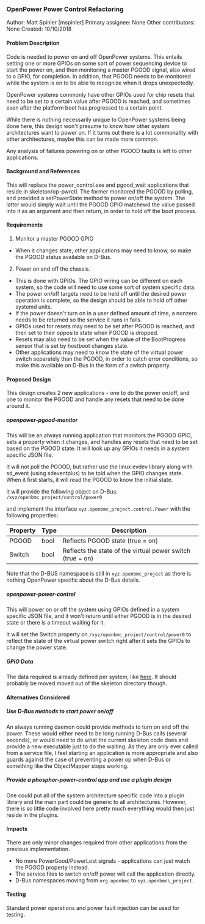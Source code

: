 ### OpenPower Power Control Refactoring

Author:
  Matt Spinler [mspinler]
Primary assignee:
  None
Other contributors:
  None
Created:
  10/10/2018

#### Problem Description

Code is needed to power on and off OpenPower systems.  This entails setting
one or more GPIOs on some sort of power sequencing device to start the power
on, and then monitoring a master PGOOD signal, also wired to a GPIO, for
completion.  In addition, that PGOOD needs to be monitored while
the system is on to be able to recognize when it drops unexpectedly.

OpenPower systems commonly have other GPIOs used for chip resets that
need to be set to a certain value after PGOOD is reached, and sometimes even
after the platform boot has progressed to a certain point.

While there is nothing necessarily unique to OpenPower systems being done here,
this design won't presume to know how other system architectures want to
power on.  If it turns out there is a lot commonality with other architectures,
maybe this can be made more common.

Any analysis of failures powering on or other PGOOD faults is left
to other applications.

#### Background and References

This will replace the power\_control.exe and pgood\_wait applications that
reside in skeleton/op-pwrctl.  The former monitored the PGOOD by polling,
and provided a setPowerState method to power on/off the system.  The latter
would simply wait until the PGOOD GPIO matchewd the value passed into it as
an argument and then return, in order to hold off the boot process.

#### Requirements

1) Monitor a master PGOOD GPIO
  * When it changes state, other applications may need to know, so make
    the PGOOD status available on D-Bus.

2) Power on and off the chassis.
  * This is done with GPIOs.  The GPIO wiring can be different on each system,
    so the code will need to use some sort of system specific data.
  * The power on/off targets need to be held off until the desired power
    operation is complete, so the design should be able to hold off other
    systemd units.
  * If the power doesn't turn on in a user defined amount of time, a nonzero
    needs to be returned so the service it runs in fails.
  * GPIOs used for resets may need to be set after PGOOD is reached, and
    then set to their opposite state when PGOOD is dropped.
  * Resets may also need to be set when the value of the BootProgress sensor
    that is set by hostboot changes state.
  * Other applications may need to know the state of the virtual power switch
    separately than the PGOOD, in order to catch error conditions,
    so make this available on D-Bus in the form of a switch property.

#### Proposed Design

This design creates 2 new applications - one to do the power on/off, and one
to monitor the PGOOD and handle any resets that need to be done around it.

##### openpower-pgood-monitor

This will be an always running application that monitors the PGOOD GPIO, sets
a property when it changes, and handles any resets that need to be set based
on the PGOOD state.  It will look up any GPIOs it needs in a system specific
JSON file.

It will not poll the PGOOD, but rather use the linux evdev library along with
sd\_event (using sdeventplus) to be told when the GPIO changes state.
When it first starts, it will read the PGOOD to know the initial state.

It will provide the following object on D-Bus:
`/xyz/openbmc_project/control/power0`

and implement the interface `xyz.openbmc_project.control.Power` with the
following properties:

| Property | Type | Description |
| -------- | ---- | ----------- |
| PGOOD | bool | Reflects PGOOD state (true = on) |
| Switch| bool | Reflects the state of the virtual power switch (true = on) |

Note that the D-BUS namespace is still in `xyz.openbmc_project` as there is
nothing OpenPower specific about the D-Bus details.

##### openpower-power-control

This will power on or off the system using GPIOs defined in a system specific
JSON file, and it won't return until either PGOOD is in the desired state or
there is a timeout waiting for it.

It will set the Switch property on `/xyz/openbmc_project/control/power0` to
reflect the state of the virtual power switch right after it sets the GPIOs
to change the power state.

##### GPIO Data

The data required is already defined per system, like [here][1].  It should
probably be moved moved out of the skeleton directory though.

#### Alternatives Considered

##### Use D-Bus methods to start power on/off

An always running daemon could provide methods to turn on and off the power.
These would either need to be long running D-Bus calls (several seconds),
or would need to do what the current skeleton code does and provide a new
executable just to do the waiting.  As they are only ever called from a
service file, I feel starting an application is more appropriate and also
guards against the case of preventing a power op when D-Bus or something
like the ObjectMapper stops working.

##### Provide a phosphor-power-control app and use a plugin design

One could put all of the system architecture specific code into a plugin
library and the main part could be generic to all architectures.  However,
there is so little code involved here pretty much everything would then
just reside in the plugins.

#### Impacts

There are only minor changes required from other applications from the
previous implementation.

* No more PowerGood/PowerLost signals - applications can just watch the PGOOD
  property instead.
* The service files to switch on/off power will call the application directly.
* D-Bus namespaces moving from `org.openbmc` to `xyz.openbmc\_project`.

#### Testing

Standard power operations and power fault injection can be used for testing.

[1]: https://github.com/openbmc/meta-ibm/blob/master/meta-romulus/recipes-phosphor/skeleton/obmc-libobmc-intf/gpio_defs.json
